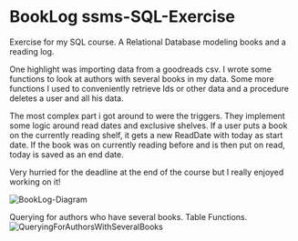 # BookLog ssms-SQL-Exercise
Exercise for my SQL course. A Relational Database modeling books and a reading log.

One highlight was importing data from a goodreads csv. I wrote some functions to look at authors with several books in my data. Some more functions I used to conveniently retrieve Ids or other data and a procedure deletes a user and all his data. 

The most complex part i got around to were the triggers. They implement some logic around read dates and exclusive shelves. If a user puts a book on the currently reading shelf, it gets a new ReadDate with today as start date. If the book was on currently reading before and is then put on read, today is saved as an end date.


Very hurried for the deadline at the end of the course but I really enjoyed working on it!

![BookLog-Diagram](https://github.com/Malesche/BookLog-ssms-SQL-Exercise/assets/32207690/3e67fbd7-14b4-4650-afbc-c7c49157baae)

Querying for authors who have several books. Table Functions.
![QueryingForAuthorsWithSeveralBooks](https://github.com/Malesche/ssms-SQL-Exercise-BookLog/assets/32207690/86420b9a-70a0-4b28-a5fd-cfa5cc44e2c0)
